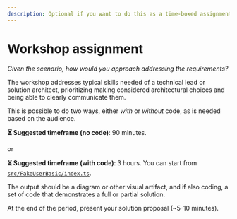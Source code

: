 ```yaml
---
description: Optional if you want to do this as a time-boxed assignment.
---
```


# Workshop assignment

_Given the scenario, how would you approach addressing the requirements?_

The workshop addresses typical skills needed of a technical lead or solution architect, prioritizing making considered architectural choices and being able to clearly communicate them.

This is possible to do two ways, either _with_ or _without_ code, as is needed based on the audience.

**⏳ Suggested timeframe (no code)**: 90 minutes.

or

**⏳ Suggested timeframe (with code)**: 3 hours. You can start from [`src/FakeUserBasic/index.ts`](https://github.com/mikaelvesavuori/better-apis-workshop/blob/main/src/FakeUserBasic/index.ts).

The output should be a diagram or other visual artifact, and if also coding, a set of code that demonstrates a full or partial solution.

At the end of the period, present your solution proposal (~5-10 minutes).
